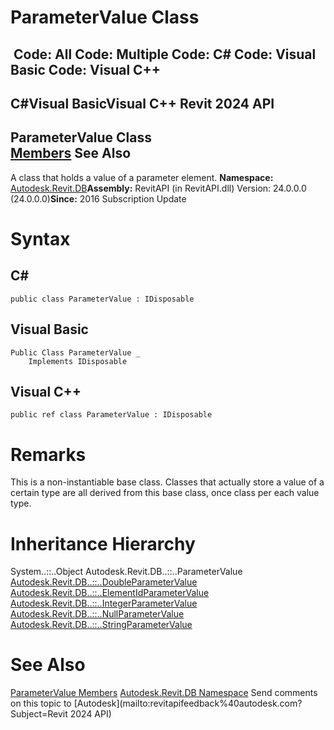 # ParameterValue Class

﻿
 Code: All Code: Multiple Code: C# Code: Visual Basic Code: Visual C++   
---  
C#Visual BasicVisual C++
Revit 2024 API  
---  
ParameterValue Class  
[Members](fc18964a-0df5-d477-ca0a-fb0c69d3f152.md "ParameterValue Members") See Also  
---  
A class that holds a value of a parameter element. 
**Namespace:** [Autodesk.Revit.DB](87546ba7-461b-c646-cbb1-2cb8f5bff8b2.md "Autodesk.Revit.DB Namespace")**Assembly:** RevitAPI (in RevitAPI.dll) Version: 24.0.0.0 (24.0.0.0)**Since:** 2016 Subscription Update 
# Syntax
C#  
---  
```text
public class ParameterValue : IDisposable
```
  
Visual Basic  
---  
```text
Public Class ParameterValue _
	Implements IDisposable
```
  
Visual C++  
---  
```text
public ref class ParameterValue : IDisposable
```
  
# Remarks
This is a non-instantiable base class. Classes that actually store a value of a certain type are all derived from this base class, once class per each value type. 
# Inheritance Hierarchy
System..::..Object Autodesk.Revit.DB..::..ParameterValue [Autodesk.Revit.DB..::..DoubleParameterValue](561ef32b-c3bc-3847-ef2a-27f4a011e650.md "DoubleParameterValue Class") [Autodesk.Revit.DB..::..ElementIdParameterValue](7de25c99-4f85-ef1d-7f64-74092f963c98.md "ElementIdParameterValue Class") [Autodesk.Revit.DB..::..IntegerParameterValue](14c16038-74bf-205b-ac93-6ffa6274c034.md "IntegerParameterValue Class") [Autodesk.Revit.DB..::..NullParameterValue](fe10010f-e127-7248-1f17-8c1ee0d41ea0.md "NullParameterValue Class") [Autodesk.Revit.DB..::..StringParameterValue](2f79fff4-9773-471a-83f8-5636459bdbe5.md "StringParameterValue Class")
# See Also
[ParameterValue Members](fc18964a-0df5-d477-ca0a-fb0c69d3f152.md "ParameterValue Members")
[Autodesk.Revit.DB Namespace](87546ba7-461b-c646-cbb1-2cb8f5bff8b2.md "Autodesk.Revit.DB Namespace")
Send comments on this topic to [Autodesk](mailto:revitapifeedback%40autodesk.com?Subject=Revit 2024 API)